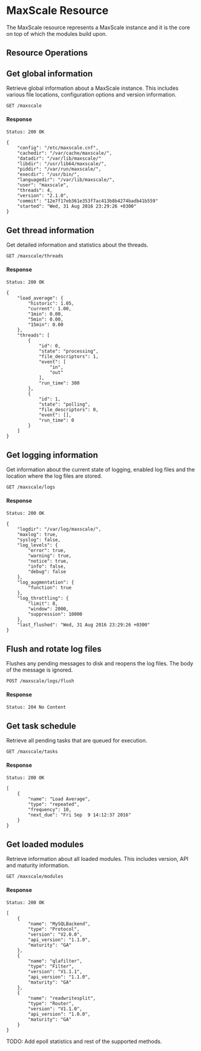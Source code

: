 # MaxScale Resource

The MaxScale resource represents a MaxScale instance and it is the core on top
of which the modules build upon.

## Resource Operations

## Get global information

Retrieve global information about a MaxScale instance. This includes various
file locations, configuration options and version information.

```
GET /maxscale
```

#### Response

```
Status: 200 OK

{
    "config": "/etc/maxscale.cnf",
    "cachedir": "/var/cache/maxscale/",
    "datadir": "/var/lib/maxscale/"
    "libdir": "/usr/lib64/maxscale/",
    "piddir": "/var/run/maxscale/",
    "execdir": "/usr/bin/",
    "languagedir": "/var/lib/maxscale/",
    "user": "maxscale",
    "threads": 4,
    "version": "2.1.0",
    "commit": "12e7f17eb361e353f7ac413b8b4274badb41b559"
    "started": "Wed, 31 Aug 2016 23:29:26 +0300"
}
```

## Get thread information

Get detailed information and statistics about the threads.

```
GET /maxscale/threads
```

#### Response

```
Status: 200 OK

{
    "load_average": {
        "historic": 1.05,
        "current": 1.00,
        "1min": 0.00,
        "5min": 0.00,
        "15min": 0.00
    },
    "threads": [
        {
            "id": 0,
            "state": "processing",
            "file_descriptors": 1,
            "event": [
                "in",
                "out"
            ],
            "run_time": 300
        },
        {
            "id": 1,
            "state": "polling",
            "file_descriptors": 0,
            "event": [],
            "run_time": 0
        }
    ]
}
```

## Get logging information

Get information about the current state of logging, enabled log files and the
location where the log files are stored.

```
GET /maxscale/logs
```

#### Response

```
Status: 200 OK

{
    "logdir": "/var/log/maxscale/",
    "maxlog": true,
    "syslog": false,
    "log_levels": {
        "error": true,
        "warning": true,
        "notice": true,
        "info": false,
        "debug": false
    },
    "log_augmentation": {
        "function": true
    },
    "log_throttling": {
        "limit": 8,
        "window": 2000,
        "suppression": 10000
    },
    "last_flushed": "Wed, 31 Aug 2016 23:29:26 +0300"
}
```

## Flush and rotate log files

Flushes any pending messages to disk and reopens the log files. The body of the
message is ignored.

```
POST /maxscale/logs/flush
```

#### Response

```
Status: 204 No Content
```

## Get task schedule

Retrieve all pending tasks that are queued for execution.

```
GET /maxscale/tasks
```

#### Response

```
Status: 200 OK

[
    {
        "name": "Load Average",
        "type": "repeated",
        "frequency": 10,
        "next_due": "Fri Sep  9 14:12:37 2016"
    }
}
```
## Get loaded modules

Retrieve information about all loaded modules. This includes version, API and
maturity information.

```
GET /maxscale/modules
```

#### Response

```
Status: 200 OK

[
    {
        "name": "MySQLBackend",
        "type": "Protocol",
        "version": "V2.0.0",
        "api_version": "1.1.0",
        "maturity": "GA"
    },
    {
        "name": "qlafilter",
        "type": "Filter",
        "version": "V1.1.1",
        "api_version": "1.1.0",
        "maturity": "GA"
    },
    {
        "name": "readwritesplit",
        "type": "Router",
        "version": "V1.1.0",
        "api_version": "1.0.0",
        "maturity": "GA"
    }
}
```

TODO: Add epoll statistics and rest of the supported methods.
